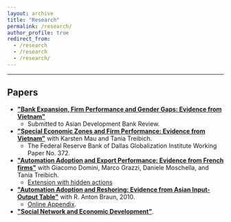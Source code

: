 ```yaml
---
layout: archive
title: "Research"
permalink: /research/
author_profile: true
redirect_from:
  - /research
  - /research
  - /research/
---
```


<hr>

## Papers
* [**"Bank Expansion, Firm Performance and Gender Gaps: Evidence from Vietnam"**](/files/Waki_ZeroLiquidityHANK.pdf)
  * Submitted to Asian Development Bank Review.   
* [**"Special Economic Zones and Firm Performance: Evidence from Vietnam"**](https://www.dallasfed.org/~/media/documents/institute/wpapers/2019/0372.pdf) with Karsten Mau and Tania Treibich.
  * The Federal Reserve Bank of Dallas Globalization Institute Working Paper No. 372.    
* [**"Automation Adoption and Export Performance: Evidence from French firms"**](/files/Fukushima_Waki.pdf) with Giacomo Domini, Marco Grazzi, Daniele Moschella, and Tania Treibich. 
  * [Extension with hidden actions](/files/Fukushima_Waki_extension_hidden_actions.pdf)
* [**"Automation Adoption and Reshoring: Evidence from Asian Input-Output Table"**](/files/Braun_Waki_2010.pdf) with R. Anton Braun, 2010.   
  * [Online Appendix](/files/Braun_Waki_2010_Appendix.pdf).
* [**"Social Network and Economic Development"**](). 

